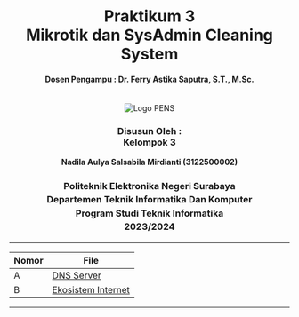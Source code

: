 <div align="center">
  <h1 style="text-align: center;font-weight: bold">Praktikum 3<br>Mikrotik dan SysAdmin Cleaning System</h1>
  <h4 style="text-align: center;">Dosen Pengampu : Dr. Ferry Astika Saputra, S.T., M.Sc.</h4>
</div>
<br />
<div align="center">
  <img src="https://upload.wikimedia.org/wikipedia/id/4/44/Logo_PENS.jpg" alt="Logo PENS">
  <h3 style="text-align: center;">Disusun Oleh : <br>Kelompok 3</h3>
  <p style="text-align: center;">
    <strong>Nadila Aulya Salsabila Mirdianti (3122500002)</strong><br>
  </p>

<h3 style="text-align: center;line-height: 1.5">Politeknik Elektronika Negeri Surabaya<br>Departemen Teknik Informatika Dan Komputer<br>Program Studi Teknik Informatika<br>2023/2024</h3>
  <hr>
</div>

| Nomor | File                               |
|-------|------------------------------------|
| A     | [DNS Server](dns-server.md)        |
| B     | [Ekosistem Internet](ekosistem-internet.md) |

---
